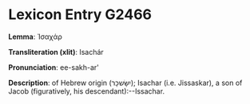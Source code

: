 # Lexicon Entry G2466

**Lemma**: Ἰσαχάρ

**Transliteration (xlit)**: Isachár

**Pronunciation**: ee-sakh-ar'

**Description**:
of Hebrew origin (יִשָּׂשכָר); Isachar (i.e. Jissaskar), a son of Jacob (figuratively, his descendant):--Issachar.
